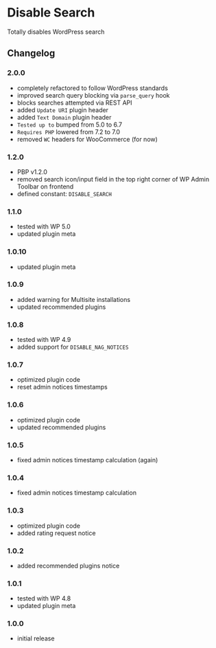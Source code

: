 # Disable Search

Totally disables WordPress search

## Changelog

### 2.0.0
- completely refactored to follow WordPress standards
- improved search query blocking via `parse_query` hook
- blocks searches attempted via REST API
- added `Update URI` plugin header
- added `Text Domain` plugin header
- `Tested up to` bumped from 5.0 to 6.7
- `Requires PHP` lowered from 7.2 to 7.0
- removed `WC` headers for WooCommerce (for now)

### 1.2.0
- PBP v1.2.0
- removed search icon/input field in the top right corner of WP Admin Toolbar on frontend
- defined constant: `DISABLE_SEARCH`

### 1.1.0
- tested with WP 5.0
- updated plugin meta

### 1.0.10
- updated plugin meta

### 1.0.9
- added warning for Multisite installations
- updated recommended plugins

### 1.0.8
- tested with WP 4.9
- added support for `DISABLE_NAG_NOTICES`

### 1.0.7
- optimized plugin code
- reset admin notices timestamps

### 1.0.6
- optimized plugin code
- updated recommended plugins

### 1.0.5
- fixed admin notices timestamp calculation (again)

### 1.0.4
- fixed admin notices timestamp calculation

### 1.0.3
- optimized plugin code
- added rating request notice

### 1.0.2
- added recommended plugins notice

### 1.0.1
- tested with WP 4.8
- updated plugin meta

### 1.0.0
- initial release
